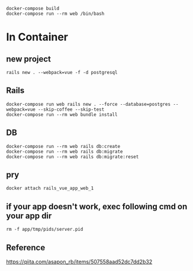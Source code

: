 `docker-compose build`  
`docker-compose run --rm web /bin/bash`  

# In Container
## new project
`rails new . --webpack=vue -f -d postgresql`  

## Rails
`docker-compose run web rails new . --force --database=postgres --webpack=vue --skip-coffee --skip-test`  
`docker-compose run --rm web bundle install`  

## DB
`docker-compose run --rm web rails db:create`  
`docker-compose run --rm web rails db:migrate`  
`docker-compose run --rm web rails db:migrate:reset`  

## pry
`docker attach rails_vue_app_web_1`

## if your app doesn't work, exec following cmd on your app dir
`rm -f app/tmp/pids/server.pid`

## Reference
https://qiita.com/asapon_rb/items/507558aad52dc7dd2b32